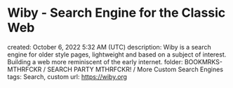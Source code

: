 # Wiby - Search Engine for the Classic Web

created: October 6, 2022 5:32 AM (UTC)
description: Wiby is a search engine for older style pages, lightweight and based on a subject of interest. Building a web more reminiscent of the early internet.
folder: BOOKMRKS-MTHRFCKR / SEARCH PARTY MTHRFCKR! / More Custom Search Engines
tags: Search, custom
url: https://wiby.org